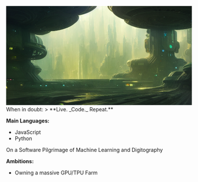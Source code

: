 <img src="/demo/TheHall.png" width="900">
When in doubt:
> **Live. _Code._ Repeat.**

**Main Languages:**
- JavaScript
- Python

On a Software Pilgrimage of Machine Learning and Digitography

**Ambitions:**
- Owning a massive GPU/TPU Farm
